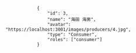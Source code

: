                 {
                    "id": 3,
                    "name": "海田 海男",
                    "avatar": "https://localhost:3001/images/producers/4.jpg",
                    "type": "Consumer",
                    "roles": ["consumer"]
                }